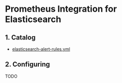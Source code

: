 # Prometheus Integration for Elasticsearch

## 1. Catalog

- [elasticsearch-alert-rules.yml](elasticsearch-alert-rules.yml)

## 2. Configuring

TODO
